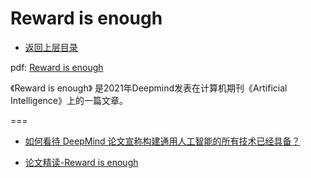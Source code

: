 # Reward is enough

- [返回上层目录](../deepmind.md)



pdf: [Reward is enough](https://pdf.sciencedirectassets.com/271585/1-s2.0-S0004370221X00070/1-s2.0-S0004370221000862/main.pdf?X-Amz-Security-Token=IQoJb3JpZ2luX2VjEOb%2F%2F%2F%2F%2F%2F%2F%2F%2F%2FwEaCXVzLWVhc3QtMSJGMEQCIDIAh8dxVMWYB4ZHAowUZB5seDY1JWZUWy7HH7znx2cSAiAqSwVgjGTwlgGPtIcsiALvTYdSXjmFRRY54mqz3TvglSrbBAi%2B%2F%2F%2F%2F%2F%2F%2F%2F%2F%2F8BEAQaDDA1OTAwMzU0Njg2NSIMwoTMQf0mpJiuEwBbKq8EuttX%2Fnk3YiOZuj%2Fp%2BoxbWvfAKUR9S%2B4Du8cFGspESY8FSwz3fBSRvfAzTtUJSXa5TTXQ4uda6IU4kRqfRkC%2FOdZVItb8C4erAvZu6wxskDEc%2F2uOAfyiDmiK%2BLIwyzBbbPfvrMSl%2FzlhJXTMcos%2Fd9r6g7%2B5QWohmUnfiE6lsqZmjEj6uh1I7LqSff1nLX6CMS2ZVqg0Ql7lvvjrNWT%2BuCoMSgQwm6CXf%2BSODBKxvkX72DocP%2FGf3Y15GEacGZQdtb9%2F5okxuEijmvc%2FGrbpiOT24llC8DwHWuBusgtlqF3YSByOwgRFlpwpN7oNretSKiSTu7D%2BCiWPOziwiHjlxkvXh8%2B0VLiaDOKF65TRGJpPi%2FpCqikpT7veTErEcZvXmwQUamOd2PwFjpNmIw%2FJsSslP1qE3dip0pz6laNHuwML8x3MdNabaQGyhuioq4rjoq4AQfPLrW658PDXDp%2B5XhcdINRvRewsz5IZxbfQ6fWzX9DL%2Fd5nScf3kXiAIUE0G3HGk9oMbK9w%2FlThmmXmXrCRAmkNL45ttq8FidXAGELmVDjkts%2BxyJBy6yUlskEnXONCLx%2F0Wp9ZfZmoDmvYVmqUqf2Tfecn%2BEpDdAxR4sZ8Q%2Fjv0KcJNORYs9S%2BqD9SDbaKwgHa73KbwffAczA5%2F40YFKIVSXUZvWgiNxxQbTkn%2F0rBFsFXfCfWG23SYb71hQi073AdKegg9v%2F%2Bvcq0UvQfzXkkv6AyGJt3cZjIhDDiuo6UBjqqAeZ5604%2F5G6pAUrG0Na9c42Q%2BpS4GGGzYC4lE6BkOsGUHixLVMazcFfPXx%2FTUEMrbHq1N3wHYzclgMmJrM35rO6pRZy9gOxJlU42jVGheTIDpftKxvHqRj2QSWF4RjgVLYE764Yc6wMwLLvXH%2BNJcLcVelQHNF92pg3OMvC8G4Ywebajw25R9ojvCyE1xm9kHPcd5B4C2O8pBAowEdJRhtiwGyPPeKjYkLNJ&X-Amz-Algorithm=AWS4-HMAC-SHA256&X-Amz-Date=20220517T134502Z&X-Amz-SignedHeaders=host&X-Amz-Expires=300&X-Amz-Credential=ASIAQ3PHCVTYRQJRSESR%2F20220517%2Fus-east-1%2Fs3%2Faws4_request&X-Amz-Signature=f577a3feaff1e3a9f314f11042d6cf636804ab8aa7dc08eaf3b2d0ed09c118e0&hash=97e29e1c31740db0946a86f82a5f7dbf03e86181d4179c3e73890cfd17d76be0&host=68042c943591013ac2b2430a89b270f6af2c76d8dfd086a07176afe7c76c2c61&pii=S0004370221000862&tid=spdf-f7fcbfae-7dc2-4f0a-ab60-da0502373ed3&sid=70a1d8b068c53944a68aacc370dfe6801c02gxrqa&type=client&ua=4d510c0c0d075f0e530d&rr=70ccca8a3cfe0cf7)



《Reward is enough》 是2021年Deepmind发表在计算机期刊《Artificial Intelligence》上的一篇文章。



===

* [如何看待 DeepMind 论文宣称构建通用人工智能的所有技术已经具备？](https://www.zhihu.com/question/464616760)

* [论文精读-Reward is enough](https://blog.csdn.net/lee_LLL/article/details/117993795)

